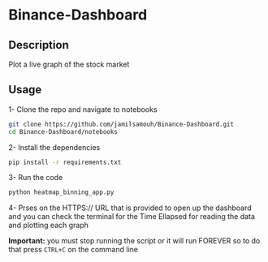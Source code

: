 # Binance-Dashboard

## Description
Plot a live graph of the stock market
## Usage
1- Clone the repo and navigate to notebooks
```bash
git clone https://github.com/jamilsamouh/Binance-Dashboard.git
cd Binance-Dashboard/notebooks
```
2- Install the dependencies
```bash
pip install -r requirements.txt
```
3- Run the code
```bash
python heatmap_binning_app.py
``` 
4- Prses on the HTTPS:// URL that is provided to open up the dashboard and you can check the terminal for the Time Ellapsed for reading the data and plotting each graph

**Important:** you must stop running the script or it will run FOREVER so to do that press `CTRL+C` on the command line
